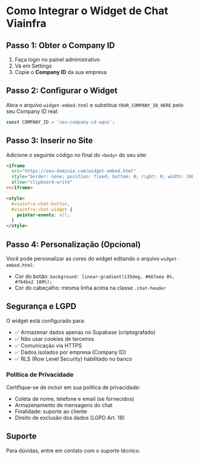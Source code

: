 # Como Integrar o Widget de Chat Viainfra

## Passo 1: Obter o Company ID

1. Faça login no painel administrativo
2. Vá em Settings
3. Copie o **Company ID** da sua empresa

## Passo 2: Configurar o Widget

Abra o arquivo `widget-embed.html` e substitua `YOUR_COMPANY_ID_HERE` pelo seu Company ID real:

```javascript
const COMPANY_ID = 'seu-company-id-aqui';
```

## Passo 3: Inserir no Site

Adicione o seguinte código no final do `<body>` do seu site:

```html
<iframe 
  src="https://seu-dominio.com/widget-embed.html" 
  style="border: none; position: fixed; bottom: 0; right: 0; width: 100%; height: 100%; z-index: 9997; pointer-events: none;"
  allow="clipboard-write"
></iframe>

<style>
  #viainfra-chat-button,
  #viainfra-chat-widget {
    pointer-events: all;
  }
</style>
```

## Passo 4: Personalização (Opcional)

Você pode personalizar as cores do widget editando o arquivo `widget-embed.html`:

- Cor do botão: `background: linear-gradient(135deg, #667eea 0%, #764ba2 100%);`
- Cor do cabeçalho: mesma linha acima na classe `.chat-header`

## Segurança e LGPD

O widget está configurado para:
- ✅ Armazenar dados apenas no Supabase (criptografado)
- ✅ Não usar cookies de terceiros
- ✅ Comunicação via HTTPS
- ✅ Dados isolados por empresa (Company ID)
- ✅ RLS (Row Level Security) habilitado no banco

### Política de Privacidade

Certifique-se de incluir em sua política de privacidade:
- Coleta de nome, telefone e email (se fornecidos)
- Armazenamento de mensagens do chat
- Finalidade: suporte ao cliente
- Direito de exclusão dos dados (LGPD Art. 18)

## Suporte

Para dúvidas, entre em contato com o suporte técnico.
